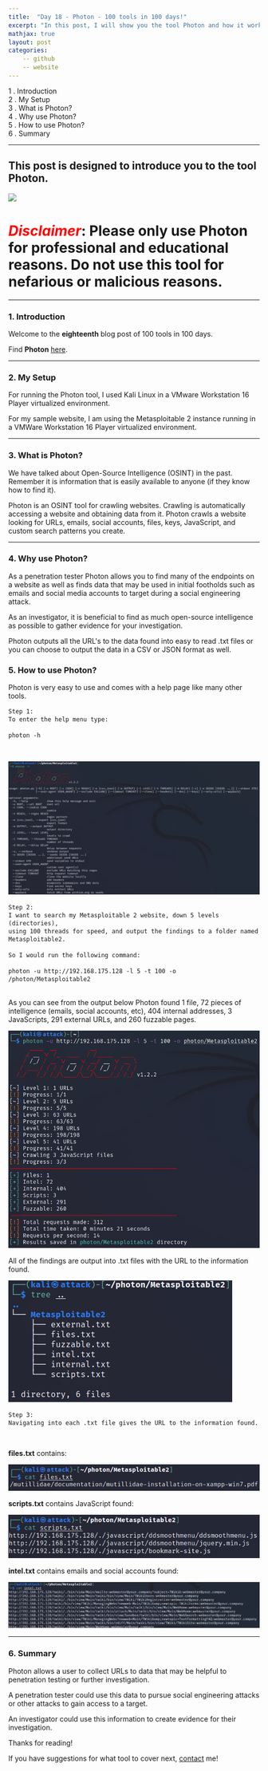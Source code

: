 ```yaml
---
title:  "Day 18 - Photon - 100 tools in 100 days!"
excerpt: "In this post, I will show you the tool Photon and how it works."
mathjax: true
layout: post
categories:
    -- github
    -- website
---
```


1 . Introduction
<br>
2 . My Setup
<br>
3 . What is Photon?
<br>
4 . Why use Photon?
<br>
5 . How to use Photon?
<br>
6 . Summary

---

## This post is designed to introduce you to the tool Photon.

![](https://camo.githubusercontent.com/ed78bd3eda629d834704adf5594bbe8526e6bcbc431cb4cc180cacb5160234ae/68747470733a2f2f696d6167652e6962622e636f2f68354f5a414b2f70686f746f6e736d616c6c2e706e67)

# <span style="color:red">***Disclaimer***</span>: **Please only use Photon for professional and educational reasons. Do not use this tool for nefarious or malicious reasons.**

---

### 1. **Introduction**

Welcome to the **eighteenth** blog post of 100 tools in 100 days.<br> 


Find **Photon** [here](https://github.com/s0md3v/Photon).

---

### 2. **My Setup**

For running the Photon tool, I used Kali Linux in a VMware Workstation 16 Player virtualized environment.

For my sample website, I am using the Metasploitable 2 instance running in a VMWare Workstation 16 Player virtualized environment. 

---

### 3. **What is Photon?**

We have talked about Open-Source Intelligence (OSINT) in the past. Remember it is information that is easily available to anyone (if they know how to find it).

Photon is an OSINT tool for crawling websites. Crawling is automatically accessing a website and obtaining data from it. Photon crawls a website looking for URLs, emails, social accounts, files, keys, JavaScript, and custom search patterns you create. 

---

### 4. **Why use Photon?**

As a penetration tester Photon allows you to find many of the endpoints on a website as well as finds data that may be used in initial footholds such as emails and social media accounts to target during a social engineering attack.

As an investigator, it is beneficial to find as much open-source intelligence as possible to gather evidence for your investigation.

Photon outputs all the URL's to the data found into easy to read .txt files or you can choose to output the data in a CSV or JSON format as well. 

### 5. **How to use Photon?**

Photon is very easy to use and comes with a help page like many other tools.

    Step 1:
    To enter the help menu type:

    photon -h

<br>

![](https://raw.githubusercontent.com/matthewomccorkle/matthewomccorkle.github.io/master/_posts/assets/100%20tools/photon/photon6.PNG)

    Step 2:
    I want to search my Metasploitable 2 website, down 5 levels (directories), 
    using 100 threads for speed, and output the findings to a folder named 
    Metasploitable2.

    So I would run the following command:

    photon -u http://192.168.175.128 -l 5 -t 100 -o /photon/Metasploitable2

<br>
As you can see from the output below Photon found 1 file, 72 pieces of intelligence (emails, social accounts, etc), 404 internal addresses, 3 JavaScripts, 291 external URLs, and 260 fuzzable pages. 

![](https://raw.githubusercontent.com/matthewomccorkle/matthewomccorkle.github.io/master/_posts/assets/100%20tools/photon/photon1.PNG)

All of the findings are output into .txt files with the URL to the information found.

![](https://raw.githubusercontent.com/matthewomccorkle/matthewomccorkle.github.io/master/_posts/assets/100%20tools/photon/photon2.PNG)

    Step 3:
    Navigating into each .txt file gives the URL to the information found. 

<br>

**files.txt** contains:

![](https://raw.githubusercontent.com/matthewomccorkle/matthewomccorkle.github.io/master/_posts/assets/100%20tools/photon/photon3.PNG)

**scripts.txt** contains JavaScript found:

![](https://raw.githubusercontent.com/matthewomccorkle/matthewomccorkle.github.io/master/_posts/assets/100%20tools/photon/photon4.PNG)

**intel.txt** contains emails and social accounts found:

![](https://raw.githubusercontent.com/matthewomccorkle/matthewomccorkle.github.io/master/_posts/assets/100%20tools/photon/photon5.PNG)

---

### 6. **Summary**

Photon allows a user to collect URLs to data that may be helpful to penetration testing or further investigation. 

A penetration tester could use this data to pursue social engineering attacks or other attacks to gain access to a target. 

An investigator could use this information to create evidence for their investigation. 


Thanks for reading!<br>

If you have suggestions for what tool to cover next, [contact](mailto:matthew.o.mccorkle@gmail.com) me!
